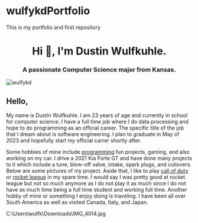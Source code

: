 # wulfykdPortfolio
This is my portfolio and first repository
<h1 align="center">Hi 👋, I'm Dustin Wulfkuhle.</h1>
<h3 align="center">A passionate Computer Science major from Kansas.</h3>

<p align="left"> <img src="https://komarev.com/ghpvc/?username=wulfykd&label=Profile%20views&color=0e75b6&style=flat" alt="wulfykd" /> </p>

<h2 class="code-line" data-line-start=0 data-line-end=1 ><a id="Hello_0"></a>Hello,</h2>
<p class="has-line-data" data-line-start="1" data-line-end="2">My name is Dustin Wulfkuhle. I am 23 years of age and currently in school for computer science. I have a full time job where I do data processing and hope to do programming as an official career. The specific title of the job that I dream about is software engineering. I plan to graduate in May of 2023 and hopefully start my official carrer shortly after.</p>
<p class="has-line-data" data-line-start="3" data-line-end="4">Some hobbies of mine include <a href="https://www.codecademy.com/article/what-is-programming">programming</a> fun projects, gaming, and also working on my car. I drive a 2021 Kia Forte GT and have done many projects to it which include a tune, blow-off valve, intake, spark plugs, and coilovers. Below are some pictures of my project. Aside that, I like to play <a href="https://www.callofduty.com/">call of duty</a> or <a href="https://www.rocketleague.com/">rocket league</a> in my spare time. I would say I was pretty good at rocket league but not so much anymore as I do not play it as much since I do not have as much time being a full time student and working full time. Another hobby of mine or something I enjoy doing is traveling. I have been all over South America as well as visited Canada, Italy, and Japan.</p>
C:\Users\wulfk\Downloads\IMG_4014.jpg

